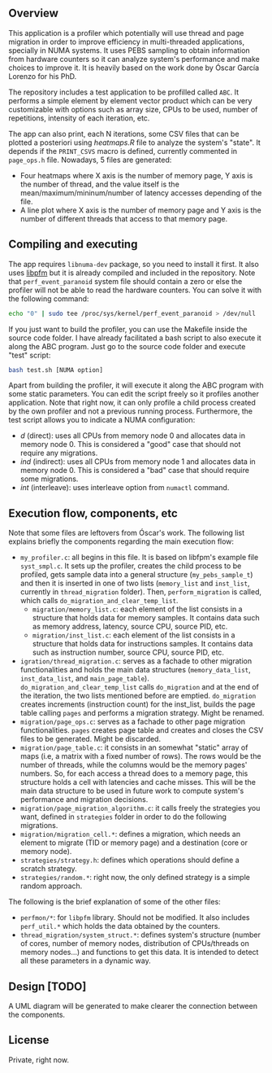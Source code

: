 ## Overview
This application is a profiler which potentially will use thread and page migration in order to improve efficiency in multi-threaded applications, specially in NUMA systems. It uses PEBS sampling to obtain information from hardware counters so it can analyze system's performance and make choices to improve it. It is heavily based on the work done by Óscar García Lorenzo for his PhD.

The repository includes a test application to be profilled called `ABC`. It performs a simple element by element vector product which can be very customizable with options such as array size, CPUs to be used, number of repetitions, intensity of each iteration, etc.

The app can also print, each N iterations, some CSV files that can be plotted a posteriori using *heatmaps.R* file to analyze the system's "state". It depends if the `PRINT_CSVS` macro is defined, currently commented in `page_ops.h` file. Nowadays, 5 files are generated:

* Four heatmaps where X axis is the number of memory page, Y axis is the number of thread, and the value itself is the mean/maximum/mininum/number of latency accesses depending of the file.
* A line plot where X axis is the number of memory page and Y axis is the number of different threads that access to that memory page.

## Compiling and executing
The app requires `libnuma-dev` package, so you need to install it first. It also uses [libpfm](http://perfmon2.sourceforge.net/) but it is already compiled and included in the repository. Note that `perf_event_paranoid` system file should contain a zero or else the profiler will not be able to read the hardware counters. You can solve it with the following command:
```bash
echo "0" | sudo tee /proc/sys/kernel/perf_event_paranoid > /dev/null
```

If you just want to build the profiler, you can use the Makefile inside the source code folder. I have already facilitated a bash script to also execute it along the ABC program. Just go to the source code folder and execute "test" script:
```bash
bash test.sh [NUMA option]
```

Apart from building the profiler, it will execute it along the ABC program with some static parameters. You can edit the script freely so it profiles another application. Note that right now, it can only profile a child process created by the own profiler and not a previous running process. Furthermore, the test script allows you to indicate a NUMA configuration:

* *d* (direct): uses all CPUs from memory node 0 and allocates data in memory node 0. This is considered a "good" case that should not require any migrations.
* *ind* (indirect): uses all CPUs from memory node 1 and allocates data in memory node 0.  This is considered a "bad" case that should require some migrations.
* *int* (interleave): uses interleave option from `numactl` command.

## Execution flow, components, etc
Note that some files are leftovers from Óscar's work. The following list explains briefly the components regarding the main execution flow:

* `my_profiler.c`: all begins in this file. It is based on libfpm's example file `syst_smpl.c`. It sets up the profiler, creates the child process to be profiled, gets sample data into a general structure (`my_pebs_sample_t`) and then it is inserted in one of two lists (`memory_list` and `inst_list`, currently in `thread_migration` folder). Then, `perform_migration` is called, which calls `do_migration_and_clear_temp_list`.
  - `migration/memory_list.c`: each element of the list consists in a structure that holds data for memory samples. It contains data such as memory address, latency, source CPU, source PID, etc.
  - `migration/inst_list.c`: each element of the list consists in a structure that holds data for instructions samples. It contains data such as instruction number, source CPU, source PID, etc.
* `igration/thread_migration.c`: serves as a fachade to other migration functionalities and holds the main data structures (`memory_data_list`, `inst_data_list`, and `main_page_table`). `do_migration_and_clear_temp_list` calls `do_migration` and at the end of the iteration, the two lists mentioned before are emptied. `do_migration` creates increments (instruction count) for the inst_list, builds the page table calling `pages` and performs a migration strategy. Might be renamed.
* `migration/page_ops.c`: serves as a fachade to other page migration functionalities. `pages` creates page table and creates and closes the CSV files to be generated. Might be discarded.
* `migration/page_table.c`: it consists in an somewhat "static" array of maps (i.e, a matrix with a fixed number of rows). The rows would be the number of threads, while the columns would be the memory pages' numbers. So, for each access a thread does to a memory page, this structure holds a cell with latencies and cache misses. This will be the main data structure to be used in future work to compute system's performance and migration decisions.
* `migration/page_migration_algorithm.c`: it calls freely the strategies you want, defined in `strategies` folder in order to do the following migrations.
* `migration/migration_cell.*`: defines a migration, which needs an element to migrate (TID or memory page) and a destination (core or memory node).
* `strategies/strategy.h`: defines which operations should define a scratch strategy.
* `strategies/random.*`: right now, the only defined strategy is a simple random approach.

The following is the brief explanation of some of the other files:
* `perfmon/*`: for `libpfm` library. Should not be modified. It also includes `perf_util.*` which holds the data obtained by the counters.
* `thread_migration/system_struct.*`: defines system's structure (number of cores, number of memory nodes, distribution of CPUs/threads on memory nodes...) and functions to get this data. It is intended to detect all these parameters in a dynamic way.

## Design [TODO]
A UML diagram will be generated to make clearer the connection between the components.

## License
Private, right now.

